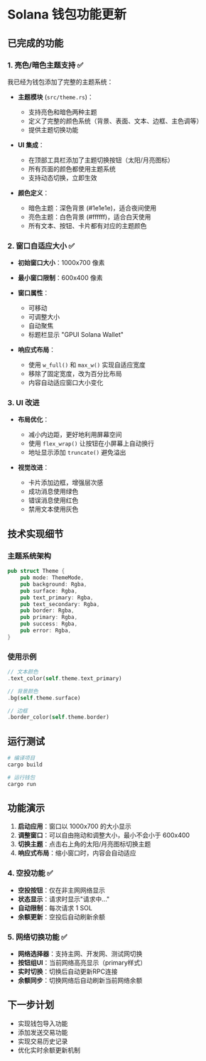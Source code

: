 # Solana 钱包功能更新

## 已完成的功能

### 1. 亮色/暗色主题支持 ✅

我已经为钱包添加了完整的主题系统：

- **主题模块** (`src/theme.rs`)：
  - 支持亮色和暗色两种主题
  - 定义了完整的颜色系统（背景、表面、文本、边框、主色调等）
  - 提供主题切换功能

- **UI 集成**：
  - 在顶部工具栏添加了主题切换按钮（太阳/月亮图标）
  - 所有页面的颜色都使用主题系统
  - 支持动态切换，立即生效

- **颜色定义**：
  - 暗色主题：深色背景 (#1e1e1e)，适合夜间使用
  - 亮色主题：白色背景 (#ffffff)，适合白天使用
  - 所有文本、按钮、卡片都有对应的主题颜色

### 2. 窗口自适应大小 ✅

- **初始窗口大小**：1000x700 像素
- **最小窗口限制**：600x400 像素
- **窗口属性**：
  - 可移动
  - 可调整大小
  - 自动聚焦
  - 标题栏显示 "GPUI Solana Wallet"

- **响应式布局**：
  - 使用 `w_full()` 和 `max_w()` 实现自适应宽度
  - 移除了固定宽度，改为百分比布局
  - 内容自动适应窗口大小变化

### 3. UI 改进

- **布局优化**：
  - 减小内边距，更好地利用屏幕空间
  - 使用 `flex_wrap()` 让按钮在小屏幕上自动换行
  - 地址显示添加 `truncate()` 避免溢出

- **视觉改进**：
  - 卡片添加边框，增强层次感
  - 成功消息使用绿色
  - 错误消息使用红色
  - 禁用文本使用灰色

## 技术实现细节

### 主题系统架构

```rust
pub struct Theme {
    pub mode: ThemeMode,
    pub background: Rgba,
    pub surface: Rgba,
    pub text_primary: Rgba,
    pub text_secondary: Rgba,
    pub border: Rgba,
    pub primary: Rgba,
    pub success: Rgba,
    pub error: Rgba,
}
```

### 使用示例

```rust
// 文本颜色
.text_color(self.theme.text_primary)

// 背景颜色
.bg(self.theme.surface)

// 边框
.border_color(self.theme.border)
```

## 运行测试

```bash
# 编译项目
cargo build

# 运行钱包
cargo run
```

## 功能演示

1. **启动应用**：窗口以 1000x700 的大小显示
2. **调整窗口**：可以自由拖动和调整大小，最小不会小于 600x400
3. **切换主题**：点击右上角的太阳/月亮图标切换主题
4. **响应式布局**：缩小窗口时，内容会自动适应

### 4. 空投功能 ✅

- **空投按钮**：仅在非主网网络显示
- **状态显示**：请求时显示"请求中..."
- **自动限制**：每次请求 1 SOL
- **余额更新**：空投后自动刷新余额

### 5. 网络切换功能 ✅

- **网络选择器**：支持主网、开发网、测试网切换
- **按钮组UI**：当前网络高亮显示（primary样式）
- **实时切换**：切换后自动更新RPC连接
- **余额同步**：切换网络后自动刷新当前网络余额

## 下一步计划

- 实现钱包导入功能
- 添加发送交易功能
- 实现交易历史记录
- 优化实时余额更新机制
